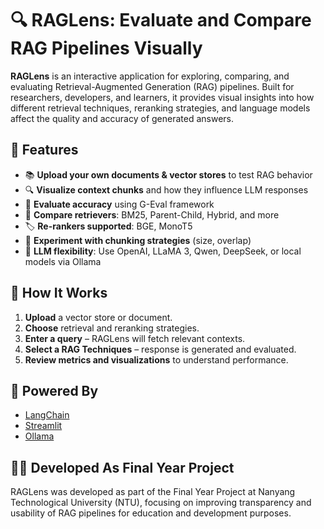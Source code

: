 # 🔍 RAGLens: Evaluate and Compare RAG Pipelines Visually

**RAGLens** is an interactive application for exploring, comparing, and evaluating Retrieval-Augmented Generation (RAG) pipelines. Built for researchers, developers, and learners, it provides visual insights into how different retrieval techniques, reranking strategies, and language models affect the quality and accuracy of generated answers.

## 🚀 Features

- 📚 **Upload your own documents & vector stores** to test RAG behavior
- 🔍 **Visualize context chunks** and how they influence LLM responses
- 🧠 **Evaluate accuracy** using G-Eval framework
- 🔁 **Compare retrievers**: BM25, Parent-Child, Hybrid, and more
- 🏷️ **Re-rankers supported**: BGE, MonoT5
- 🧪 **Experiment with chunking strategies** (size, overlap)
- 🔄 **LLM flexibility**: Use OpenAI, LLaMA 3, Qwen, DeepSeek, or local models via Ollama

## 🧪 How It Works

1. **Upload** a vector store or document.
2. **Choose** retrieval and reranking strategies.
3. **Enter a query** – RAGLens will fetch relevant contexts.
4. **Select a RAG Techniques** – response is generated and evaluated.
5. **Review metrics and visualizations** to understand performance.

## 🧠 Powered By

- [LangChain](https://www.langchain.com/)
- [Streamlit](https://streamlit.io/)
- [Ollama](https://ollama.com/)

## 👨‍🎓 Developed As Final Year Project

RAGLens was developed as part of the Final Year Project at Nanyang Technological University (NTU), focusing on improving transparency and usability of RAG pipelines for education and development purposes.
